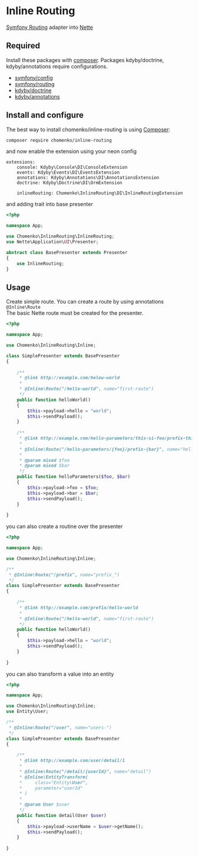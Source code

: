 # Inline Routing

[Symfony Routing](https://symfony.com/doc/current/routing.html) adapter into [Nette](https://nette.org/)

## Required

Install these packages with [composer](https://getcomposer.org/). Packages kdyby/doctrine, kdyby/annotations require configurations.

- [symfony/config](https://symfony.com/doc/current/components/config.html)
- [symfony/routing](https://symfony.com/doc/current/routing.html#creating-routes)
- [kdyby/doctrine](https://github.com/Kdyby/Doctrine/blob/master/docs/en/index.md)
- [kdyby/annotations](https://github.com/Kdyby/Annotations/blob/master/docs/en/index.md)

## Install and configure

The best way to install chomenko/inline-routing is using [Composer](http://getcomposer.org/):

````sh
composer require chomenko/inline-routing
````

and now enable the extension using your neon config

```neon
extensions:
	console: Kdyby\Console\DI\ConsoleExtension
	events: Kdyby\Events\DI\EventsExtension
	annotations: Kdyby\Annotations\DI\AnnotationsExtension
	doctrine: Kdyby\Doctrine\DI\OrmExtension
	
	inlineRouting: Chomenko\InlineRouting\DI\InlineRoutingExtension
```

and adding trait into base presenter

```php
<?php

namespace App;

use Chomenko\InlineRouting\InlineRouting;
use Nette\Application\UI\Presenter;

abstract class BasePresenter extends Presenter
{
	use InlineRouting;
}

```
## Usage

Create simple route. You can create a route by using annotations ``@Inline\Route``<br>
The basic Nette route must be created for the presenter.

```php
<?php

namespace App;

use Chomenko\InlineRouting\Inline;

class SimplePresenter extends BasePresenter
{
	
	/**
	 * @link http://example.com/helow-world
	 *
	 * @Inline\Route("/hello-world", name="first-route")
	 */
	public function helloWorld()
	{
		$this->payload->hello = "world";
		$this->sendPayload();
	}
	
	/**
	 * @link http://example.com/hello-parameters/this-si-foo/prefix-this-is-bar
	 * 
	 * @Inline\Route("/hello-parameters/{foo}/prefix-{bar}", name="hello-parameters")
	 *
 	 * @param mixed $foo
 	 * @param mixed $bar
	 */
	public function helloParameters($foo, $bar)
	{
		$this->payload->foo = $foo;
		$this->payload->bar = $bar;
		$this->sendPayload();
	}
	
}

```

you can also create a routine over the presenter

```php
<?php

namespace App;

use Chomenko\InlineRouting\Inline;

/**
 * @Inline\Route("/prefix", name="prefix_")
 */
class SimplePresenter extends BasePresenter
{
	
	/**
	 * @link http://example.com/prefix/hello-world
   	 * 
	 * @Inline\Route("/hello-world", name="first-route")
	 */
	public function helloWorld()
	{
		$this->payload->hello = "world";
		$this->sendPayload();
	}
	
}

```

you can also transform a value into an entity

```php
<?php

namespace App;

use Chomenko\InlineRouting\Inline;
use Entity\User;

/**
 * @Inline\Route("/user", name="users-")
 */
class SimplePresenter extends BasePresenter
{
	
	/**
	 * @link http://example.com/user/detail/1
   	 * 
	 * @Inline\Route("/detail/{userId}", name="detail")
 	 * @Inline\EntityTransform(
	 *     class="Entity\User",
	 *     parameter="userId"
	 * ) 
	 * 
 	 * @param User $user
	 */
	public function detail(User $user)
	{
		$this->payload->userName = $user->getName();
		$this->sendPayload();
	}
	
}

```
